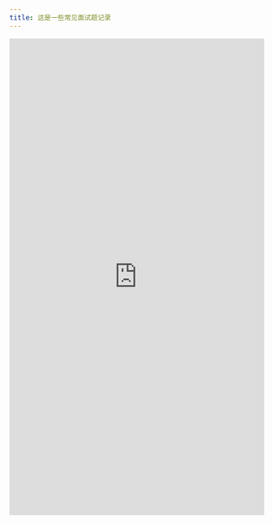 ```yaml
---
title: 这是一些常见面试题记录
---
```

 <iframe  
 height=850 
 width=90% 
 src="http://naotu.baidu.com/file/559f67fb37fc8e41e819e901e5d6f8d3?token=e6dfe2970fc3bd5c"  
 frameborder=0  
 allowfullscreen>
 </iframe>
 
